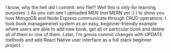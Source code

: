 I know, why the hell did I commit .env file!? Well this is only for learning purposes :)
As you can see I uploaded MEN (not MERN yet :) ) to show you how MongoDB and Node Express communicate through CRUD operations.
I took book managamenet system as an easy, beginner-friendly example where users are able to add new book, get all or particular book and delete all of them or one of them. 
Later, I'm gonna commit changes with UPDATE methods and add React Native user interface as a full stack beginner project.

